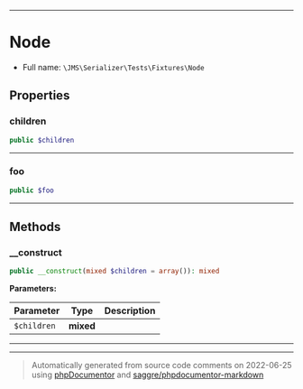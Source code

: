 ***

# Node





* Full name: `\JMS\Serializer\Tests\Fixtures\Node`



## Properties


### children



```php
public $children
```






***

### foo



```php
public $foo
```






***

## Methods


### __construct



```php
public __construct(mixed $children = array()): mixed
```








**Parameters:**

| Parameter | Type | Description |
|-----------|------|-------------|
| `$children` | **mixed** |  |




***


***
> Automatically generated from source code comments on 2022-06-25 using [phpDocumentor](http://www.phpdoc.org/) and [saggre/phpdocumentor-markdown](https://github.com/Saggre/phpDocumentor-markdown)
